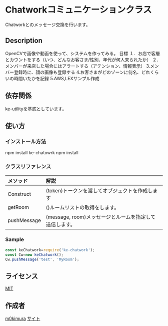 Chatworkコミュニケーションクラス
====

Chatworkとのメッセージ交換を行います。

## Description
  OpenCVで画像や動画を使って、システムを作ってみる。
  目標
  １．お店で客層とカウントをする（いつ、どんなお客さま/性別、年代が何人来られたか）
  ２．メンバーが来店した場合にはアラートする（アテンション、情報表示）
  3.メンバー登録時に、顔の画像も登録する
  4.お客さまがどのゾーンに何名、どれくらいの時間いたかを記録
  5.AWS,LEXサンプル作成

## 依存関係
  ke-utilityを基底としています。

## 使い方

### インストール方法
  npm install ke-chatowrk
  npm install

### クラスリファレンス
  |メソッド|解説|
  |:-|:-|
  |Construct|(token)トークンを渡してオブジェクトを作成します|
  |getRoom|()ルームリストの取得をします。|
  |pushMessage|(message, room)メッセージとルームを指定して送信します。|


### Sample

  ~~~javascript
  const keChatwork=require('ke-chatwork');
  const Cw=new keChatwork();
  Cw.pushMessage('test', 'MyRoom');
  ~~~


## ライセンス

[MIT](https://github.com/tcnksm/tool/blob/master/LICENCE)

## 作成者

[m0kimura](https://github.com/m0kimura)
[サイト](http://www.kmrweb.net/)
